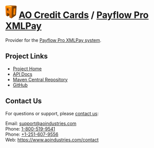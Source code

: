 # [<img src="ao-logo.png" alt="AO Logo" width="35" height="40">](https://www.aoindustries.com/) [AO Credit Cards](https://www.aoindustries.com/ao-credit-cards/) / [Payflow Pro XMLPay](https://www.aoindustries.com/ao-credit-cards/payflowPro/)
Provider for the [Payflow Pro XMLPay system](https://developer.paypal.com/docs/classic/api/nvpsoap-sdks/).

## Project Links
* [Project Home](https://www.aoindustries.com/ao-credit-cards/payflowPro/)
* [API Docs](https://www.aoindustries.com/ao-credit-cards/payflowPro/apidocs/)
* [Maven Central Repository](https://search.maven.org/#search|gav|1|g:%22com.aoindustries%22%20AND%20a:%22ao-credit-cards-payflowPro%22)
* [GitHub](https://github.com/aoindustries/ao-credit-cards-payflowPro)

## Contact Us
For questions or support, please [contact us](https://www.aoindustries.com/contact):

Email: [support@aoindustries.com](mailto:support@aoindustries.com)  
Phone: [1-800-519-9541](tel:1-800-519-9541)  
Phone: [+1-251-607-9556](tel:+1-251-607-9556)  
Web: https://www.aoindustries.com/contact
